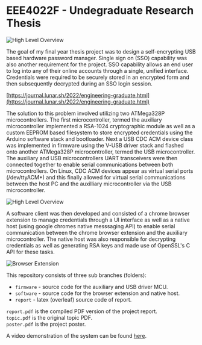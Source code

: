 # EEE4022F - Undegraduate Research Thesis
![High Level Overview](https://raw.githubusercontent.com/lunarjournal/research/main/images/DL.png)

The goal of my final year thesis project was to design a self-encrypting USB based hardware password manager. Single sign on (SSO) capability was also another requirement for the project. SSO capability allows an end user to log into any of their online accounts through a single, unified interface. Credentials were required to be securely stored in an encrypted form and then subsequently decrypted during an SSO login session. 

[https://journal.lunar.sh/2022/engineering-graduate.html](https://journal.lunar.sh/2022/engineering-graduate.html)

The solution to this problem involved utilizing two ATMega328P microcontrollers. The first microcontroller, termed the auxiliary microcontroller implemented a RSA-1024 cryptographic module as well as a custom EEPROM based filesystem to store encrypted credentials using the Arduino software stack and bootloader. Next a USB CDC ACM device class was implemented in firmware using the V-USB driver stack and flashed onto another ATMega328P microcontroller, termed the USB microcontroller. The auxiliary and USB microcontrollers UART transceivers were then connected together to enable serial communications between both microcontrollers. On Linux, CDC ACM devices appear as virtual serial ports (/dev/ttyACM*) and this finally allowed for virtual serial communications between the host PC and the auxilliary microcontroller via the USB microcontroller.

![High Level Overview](https://raw.githubusercontent.com/lunarjournal/research/main/images/HL.png)


A software client was then developed and consisted of a chrome browser extension to manage credentials through a UI interface as well as a native host (using google chromes native messsaging API) to enable serial communication between the chrome browser extension and the auxiliary microcontroller. The native host was also responsible for decrypting credentials as well as generating RSA keys and made use of OpenSSL's C API for these tasks. 

![Browser Extension](https://raw.githubusercontent.com/lunarjournal/research/main/images/DE.png)

This repository consists of three sub branches (folders):
* `firmware` - source code for the auxiliary and USB driver MCU.
* `software` - source code for the browser extension and native host.
* `report` - latex (overleaf) source code of report.

`report.pdf` is the compiled PDF version of the project report.</br>
`topic.pdf` is the original topic PDF.</br>
`poster.pdf` is the project poster.</br>

A video demonstration of the system can be found [here](https://www.youtube.com/watch?v=u4TFHCfZJ7M).
